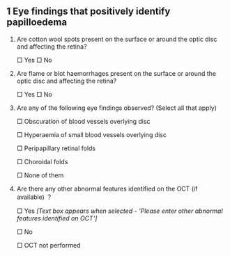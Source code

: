 ## 1 Eye findings that positively identify papilloedema

1. Are cotton wool spots present on the surface or around the optic disc and affecting the retina?

   □ Yes                   □ No

2. Are flame or blot haemorrhages present on the surface or around the optic disc and affecting the retina?

   □ Yes                   □ No

3. Are any of the following eye findings observed? (Select all that apply)

   □ Obscuration of blood vessels overlying disc

   □ Hyperaemia of small blood vessels overlying disc

   □ Peripapillary retinal folds

   □ Choroidal folds

   □ None of them

4. Are there any other abnormal features identified on the OCT  (if available) ？

   □ Yes *[Text box appears when selected - 'Please enter other abnormal features identified on OCT']*            

   □ No                      

   □ OCT not performed

